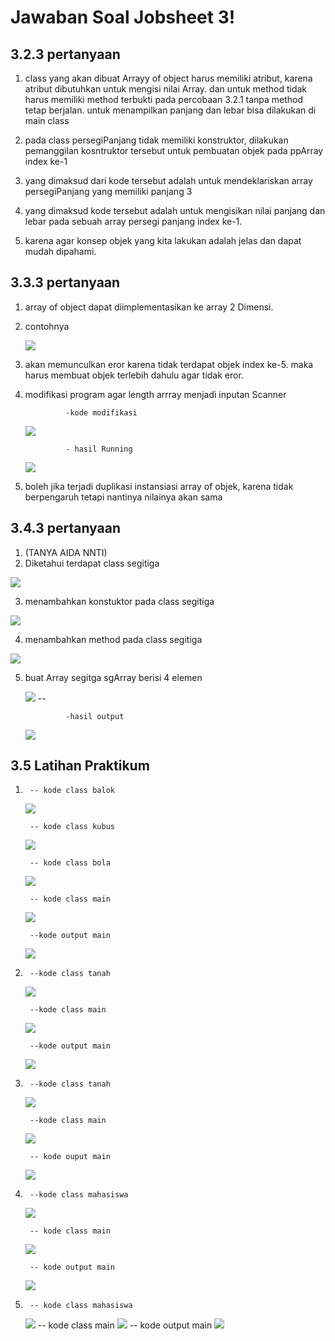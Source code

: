 # Jawaban Soal Jobsheet 3! 

## 3.2.3 pertanyaan
1. class yang akan dibuat Arrayy of object harus memiliki atribut, karena atribut dibutuhkan untuk mengisi nilai Array. dan untuk method tidak harus memiliki method terbukti pada percobaan 3.2.1 tanpa method tetap berjalan. untuk menampilkan panjang dan lebar bisa dilakukan di main class

2. pada class persegiPanjang tidak memiliki konstruktor, dilakukan pemanggilan kosntruktor tersebut untuk pembuatan objek pada ppArray index ke-1

3. yang dimaksud dari kode tersebut adalah untuk mendeklariskan array persegiPanjang yang memiliki panjang 3

4. yang dimaksud kode tersebut adalah untuk mengisikan nilai panjang dan lebar pada sebuah array persegi panjang index ke-1. 

5. karena agar konsep objek yang kita lakukan adalah jelas dan dapat mudah dipahami. 


## 3.3.3 pertanyaan

1. array of object dapat diimplementasikan ke array 2 Dimensi.

2. contohnya


    <img src = "nomor2_pertanyaan2.jpg">

3. akan memunculkan eror karena tidak terdapat objek index ke-5. maka harus membuat objek terlebih dahulu agar tidak eror.

4. modifikasi program agar length arrray menjadi inputan Scanner

                -kode modifikasi 
    <img src = "nomor3_pertanyaan2.jpg" > 

                - hasil Running
    <img src = "nomor3output_pertanyaan2.jpg">
5. boleh jika terjadi duplikasi instansiasi array of objek, karena tidak berpengaruh tetapi nantinya nilainya akan sama

## 3.4.3 pertanyaan

1. (TANYA AIDA NNTI)
2. Diketahui terdapat class segitiga 
<img src = "nomor2_pertanyaan3.jpg" >

3. menambahkan konstuktor pada class segitiga
<img src = "nomor3_pertanyaan3.jpg" >

4. menambahkan method pada class segitiga
<img src = "nomor4_pertanyaan3.jpg" >

5. buat Array segitga sgArray berisi 4 elemen

    <img src = "nomor5_pertanyaan3.jpg" >
        --

                -hasil output

    <img src = "nomor5output_pertanyaan3.jpg" >


## 3.5 Latihan Praktikum
1.      -- kode class balok

    <img src = "balok1.jpg" >

        -- kode class kubus

    <img src = "kubus1.jpg" >

        -- kode class bola

    <img src = "bola1.jpg">

        -- kode class main

    <img src = "tugas1.jpg" >

        --kode output main

    <img src = "tugas1-output.jpg">

2.      --kode class tanah 

    <img src = "tanah2.jpg" >

        --kode class main

    <img src = "tugas2.jpg" >

        --kode output main

    <img src = "tugas2-output.jpg" > 

3.      --kode class tanah 

    <img src = "tanah3.jpg" >

        --kode class main

    <img src = "tugas3.jpg">

        -- kode ouput main

    <img src = "tanah3-output.jpg" >

4.      --kode class mahasiswa 

    <img src = "mahasiswa4.jpg" >

        -- kode class main

    <img src = "tugas4.jpg" >

        -- kode output main

    <img src = "tugas4-output.jpg" >

5.      -- kode class mahasiswa 
    <img src = "mahasiswa5.jpg" >
        -- kode class main
    <img src = "tugas5.jpg" >
            -- kode output main

    <img src = "tugas5-output.jpg" >